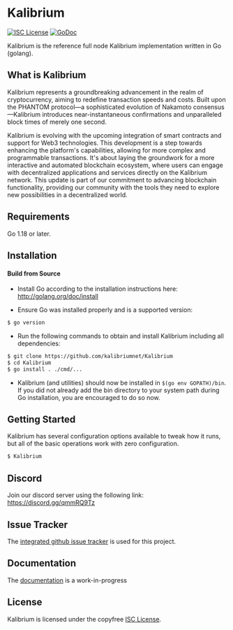 
Kalibrium
====

[![ISC License](http://img.shields.io/badge/license-ISC-blue.svg)](https://choosealicense.com/licenses/isc/)
[![GoDoc](https://img.shields.io/badge/godoc-reference-blue.svg)](http://godoc.org/github.com/kalibriumnet/Kalibrium)

Kalibrium is the reference full node Kalibrium implementation written in Go (golang).

## What is Kalibrium

Kalibrium represents a groundbreaking advancement in the realm of cryptocurrency, aiming to redefine transaction speeds and costs. Built upon the PHANTOM protocol—a sophisticated evolution of Nakamoto consensus—Kalibrium introduces near-instantaneous confirmations and unparalleled block times of merely one second. 

Kalibrium is evolving with the upcoming integration of smart contracts and support for Web3 technologies. This development is a step towards enhancing the platform's capabilities, allowing for more complex and programmable transactions. It's about laying the groundwork for a more interactive and automated blockchain ecosystem, where users can engage with decentralized applications and services directly on the Kalibrium network. This update is part of our commitment to advancing blockchain functionality, providing our community with the tools they need to explore new possibilities in a decentralized world.

## Requirements

Go 1.18 or later.

## Installation

#### Build from Source

- Install Go according to the installation instructions here:
  http://golang.org/doc/install

- Ensure Go was installed properly and is a supported version:

```bash
$ go version
```

- Run the following commands to obtain and install Kalibrium including all dependencies:

```bash
$ git clone https://github.com/kalibriumnet/Kalibrium
$ cd Kalibrium
$ go install . ./cmd/...
```

- Kalibrium (and utilities) should now be installed in `$(go env GOPATH)/bin`. If you did
  not already add the bin directory to your system path during Go installation,
  you are encouraged to do so now.


## Getting Started

Kalibrium has several configuration options available to tweak how it runs, but all
of the basic operations work with zero configuration.

```bash
$ Kalibrium
```

## Discord
Join our discord server using the following link: https://discord.gg/qmmRQ9Tz

## Issue Tracker

The [integrated github issue tracker](https://github.com/Kalibriumnet/Kalibrium/issues)
is used for this project.


## Documentation

The [documentation](https://github.com/kalibriumnet/docs) is a work-in-progress

## License

Kalibrium is licensed under the copyfree [ISC License](https://choosealicense.com/licenses/isc/).
